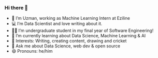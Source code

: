 ### Hi there 👋


- 👀 I’m Uzman, working as Machine Learning Intern at Eziline
- 💻 I’m Data Scientist and love writing about it.
- 👨‍🎓 I’m undergraduate student in my final year of Software Engineering!
- 🌱 I’m currently learning about Data Science, Machine Learning & AI
- 💞 Interests: Writing, creating content, drawing and cricket
- 💬 Ask me about Data Science, web dev & open source
- 😄 Pronouns: he/him

